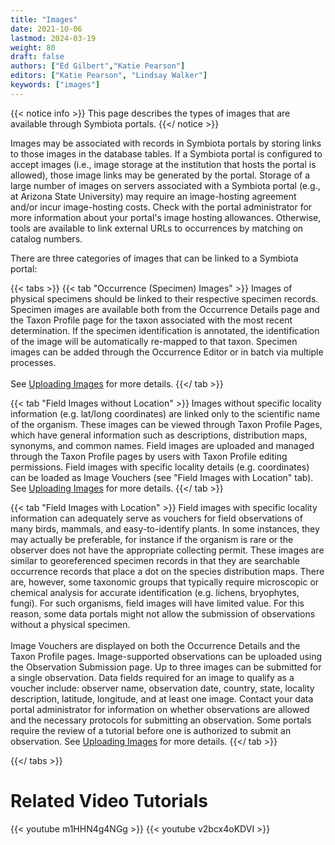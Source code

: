 ```yaml
---
title: "Images"
date: 2021-10-06
lastmod: 2024-03-19
weight: 80
draft: false
authors: ["Ed Gilbert","Katie Pearson"]
editors: ["Katie Pearson", "Lindsay Walker"]
keywords: ["images"]
---
```


{{< notice info >}}
  This page describes the types of images that are available through Symbiota portals.
{{</ notice >}}

Images may be associated with records in Symbiota portals by storing links to those images in the database tables. If a Symbiota portal is configured to accept images (i.e., image storage at the institution that hosts the portal is allowed), those image links may be generated by the portal. Storage of a large number of images on servers associated with a Symbiota portal (e.g., at Arizona State University) may require an image-hosting agreement and/or incur image-hosting costs. Check with the portal administrator for more information about your portal's image hosting allowances. Otherwise, tools are available to link external URLs to occurrences by matching on catalog numbers.

There are three categories of images that can be linked to a Symbiota portal:

{{< tabs >}}
  {{< tab "Occurrence (Specimen) Images" >}}
  Images of physical specimens should be linked to their respective specimen records. Specimen images are available both from the Occurrence Details page and the Taxon Profile page for the taxon associated with the most recent determination. If the specimen identification is annotated, the identification of the image will be automatically re-mapped to that taxon. Specimen images can be added through the Occurrence Editor or in batch via multiple processes.
  <br><br>
  See <a href=https://biokic.github.io/symbiota-docs/editor/images/upload/>Uploading Images</a> for more details.
  {{</ tab >}}
  
  {{< tab "Field Images without Location" >}}
   Images without specific locality information (e.g. lat/long coordinates) are linked only to the scientific name of the organism. These images can be viewed through Taxon Profile Pages, which have general information such as descriptions, distribution maps, synonyms, and common names. Field images are uploaded and managed through the Taxon Profile pages by users with Taxon Profile editing permissions. Field images with specific locality details (e.g. coordinates) can be loaded as Image Vouchers (see "Field Images with Location" tab). See <a href=https://biokic.github.io/symbiota-docs/editor/images/upload/>Uploading Images</a> for more details.
  {{</ tab >}}

  {{< tab "Field Images with Location" >}}
  Field images with specific locality information can adequately serve as vouchers for field observations of many birds, mammals, and easy-to-identify plants. In some instances, they may actually be preferable, for instance if the organism is rare or the observer does not have the appropriate collecting permit. These images are similar to georeferenced specimen records in that they are searchable occurrence records that place a dot on the species distribution maps. There are, however, some taxonomic groups that typically require microscopic or chemical analysis for accurate identification (e.g. lichens, bryophytes, fungi). For such organisms, field images will have limited value. For this reason, some data portals might not allow the submission of observations without a physical specimen.
  <br><br>
  Image Vouchers are displayed on both the Occurrence Details and the Taxon Profile pages. Image-supported observations can be uploaded using the Observation Submission page. Up to three images can be submitted for a single observation. Data fields required for an image to qualify as a voucher include: observer name, observation date, country, state, locality description, latitude, longitude, and at least one image. Contact your data portal administrator for information on whether observations are allowed and the necessary protocols for submitting an observation. Some portals require the review of a tutorial before one is authorized to submit an observation.
  See <a href=https://biokic.github.io/symbiota-docs/editor/images/upload/>Uploading Images</a> for more details.
  {{</ tab >}}
  
{{</ tabs >}}

# Related Video Tutorials

{{< youtube m1HHN4g4NGg >}} 
{{< youtube v2bcx4oKDVI >}} 
